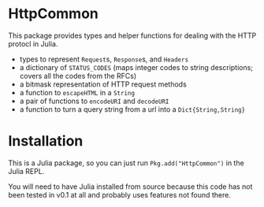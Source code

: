 HttpCommon
==========

This package provides types and helper functions for dealing with the HTTP protocl in Julia.

* types to represent `Request`s, `Response`s, and `Headers`
* a dictionary of `STATUS_CODES`
    (maps integer codes to string descriptions; covers all the codes from the RFCs)
* a bitmask representation of HTTP request methods
* a function to `escapeHTML` in a `String`
* a pair of functions to `encodeURI` and `decodeURI`
* a function to turn a query string from a url into a `Dict{String,String}`

# Installation

This is a Julia package, so you can just run `Pkg.add("HttpCommon")` in the Julia REPL.

You will need to have Julia installed from source because
this code has not been tested in v0.1 at all and probably uses features not found there.
